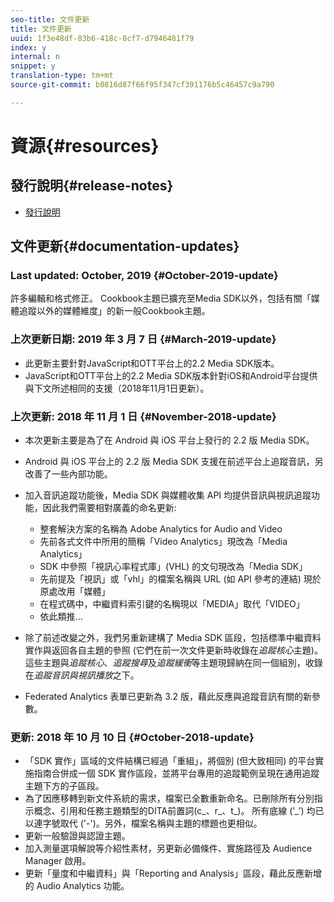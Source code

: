 ```yaml
---
seo-title: 文件更新
title: 文件更新
uuid: 1f3e48df-83b6-418c-8cf7-d7946481f79
index: y
internal: n
snippet: y
translation-type: tm+mt
source-git-commit: b0816d87f66f95f347cf391176b5c46457c9a790

---
```



# 資源{#resources}

## 發行說明{#release-notes}

* [發行說明](https://docs.adobe.com/content/help/en/release-notes/experience-cloud/current.html)

## 文件更新{#documentation-updates}

### Last updated: October, 2019 {#October-2019-update}

許多編輯和格式修正。
Cookbook主題已擴充至Media SDK以外，包括有關「媒體追蹤以外的媒體維度」的新一般Cookbook主題。


### 上次更新日期: 2019 年 3 月 7 日 {#March-2019-update}

* 此更新主要針對JavaScript和OTT平台上的2.2 Media SDK版本。
* JavaScript和OTT平台上的2.2 Media SDK版本針對iOS和Android平台提供與下文所述相同的支援（2018年11月1日更新）。

### 上次更新: 2018 年 11 月 1 日 {#November-2018-update}

* 本次更新主要是為了在 Android 與 iOS 平台上發行的 2.2 版 Media SDK。
* Android 與 iOS 平台上的 2.2 版 Media SDK 支援在前述平台上追蹤音訊，另改善了一些內部功能。
* 加入音訊追蹤功能後，Media SDK 與媒體收集 API 均提供音訊與視訊追蹤功能，因此我們需要相對廣義的命名更新:

   * 整套解決方案的名稱為 Adobe Analytics for Audio and Video
   * 先前各式文件中所用的簡稱「Video Analytics」現改為「Media Analytics」
   * SDK 中參照「視訊心率程式庫」(VHL) 的文句現改為「Media SDK」
   * 先前提及「視訊」或「vhl」的檔案名稱與 URL (如 API 參考的連結) 現於原處改用「媒體」
   * 在程式碼中，中繼資料索引鍵的名稱現以「MEDIA」取代「VIDEO」
   * 依此類推...

* 除了前述改變之外，我們另重新建構了 Media SDK 區段，包括標準中繼資料實作與返回各自主題的參照 (它們在前一次文件更新時收錄在&#x200B;*追蹤核心*&#x200B;主題)。這些主題與&#x200B;*追蹤核心*、*追蹤搜尋*&#x200B;及&#x200B;*追蹤緩衝*&#x200B;等主題現歸納在同一個組別，收錄在&#x200B;*追蹤音訊與視訊播放*&#x200B;之下。

* Federated Analytics 表單已更新為 3.2 版，藉此反應與追蹤音訊有關的新參數。

### 更新: 2018 年 10 月 10 日 {#October-2018-update}

* 「SDK 實作」區域的文件結構已經過「重組」，將個別 (但大致相同) 的平台實施指南合併成一個 SDK 實作區段，並將平台專用的追蹤範例呈現在通用追蹤主題下方的子區段。
* 為了因應移轉到新文件系統的需求，檔案已全數重新命名。已刪除所有分別指示概念、引用和任務主題類型的DITA前置詞(c_、r_、t_)。 所有底線 (’_’) 均已以連字號取代 ('-')。另外，檔案名稱與主題的標題也更相似。
* 更新一般驗證與認證主題。
* 加入測量選項解說等介紹性素材，另更新必備條件、實施路徑及 Audience Manager 啟用。
* 更新「量度和中繼資料」與「Reporting and Analysis」區段，藉此反應新增的 Audio Analytics 功能。
